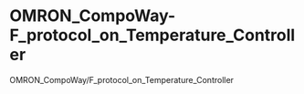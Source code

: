 # OMRON_CompoWay-F_protocol_on_Temperature_Controller
OMRON_CompoWay/F_protocol_on_Temperature_Controller
